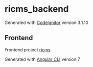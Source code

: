# ricms_backend

Generated with [CodeIgnitor](https://github.com/bcit-ci/CodeIgniter) version 3.1.10

## Frontend

Frontend project [ricms](https://github.com/retoinniger/ricms)

Generated with [Angular CLI](https://github.com/angular/angular-cli) version 7